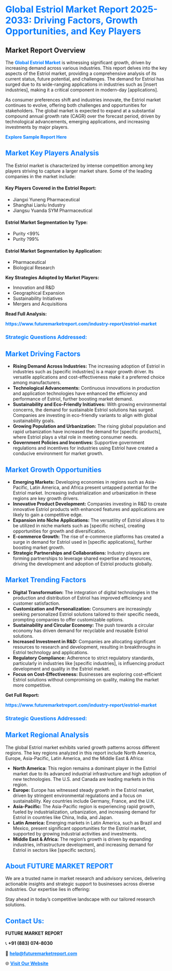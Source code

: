 <h1 style="color: #007BFF;">Global Estriol Market Report 2025-2033: Driving Factors, Growth Opportunities, and Key Players</h1>

<section id="overview">
<h2>Market Report Overview</h2>
<p>The <a href="https://www.futuremarketreport.com/industry-report/estriol-market" style="color: #007BFF; text-decoration: none;"><strong>Global Estriol Market</strong></a> is witnessing significant growth, driven by increasing demand across various industries. This report delves into the key aspects of the Estriol market, providing a comprehensive analysis of its current status, future potential, and challenges. The demand for Estriol has surged due to its wide-ranging applications in industries such as [insert industries], making it a critical component in modern-day [applications].</p>
<p>As consumer preferences shift and industries innovate, the Estriol market continues to evolve, offering both challenges and opportunities for stakeholders. The global market is expected to expand at a substantial compound annual growth rate (CAGR) over the forecast period, driven by technological advancements, emerging applications, and increasing investments by major players.</p>
</section>

<section id="overview">
<p><a href="https://www.futuremarketreport.com/request-sample/reportId=28836" style="color: #007BFF; text-decoration: none;"><strong>Explore Sample Report Here</strong></a></p>
</section>

<section id="key-players">
<h2 style="color: #007BFF;">Market Key Players Analysis</h2>
<p>The Estriol market is characterized by intense competition among key players striving to capture a larger market share. Some of the leading companies in the market include:</p>
<h4>Key Players Covered in the Estriol Report:</h4>
<ul><li>Jiangxi Yuneng Pharmaceutical</li><li>Shanghai Lianlu Industry</li><li>Jiangsu Yuanda SYM Pharmaceutical</li></ul>
<h4>Estriol Market Segmentation by Type:</h4>
<ul><li>Purity &lt;99%</li><li>Purity ?99%</li></ul>

<h4>Estriol Market Segmentation by Application:</h4>
<ul><li>Pharmaceutical</li><li>Biological Research</li></ul>
<p><strong>Key Strategies Adopted by Market Players:</strong></p>
<ul>
<li>Innovation and R&D</li>
<li>Geographical Expansion</li>
<li>Sustainability Initiatives</li>
<li>Mergers and Acquisitions</li>
</ul>
</section>

<section>
<p><strong>Read Full Analysis: </strong></p><a href="https://www.futuremarketreport.com/industry-report/estriol-market" style="color: #007BFF; text-decoration: none;"><strong>https://www.futuremarketreport.com/industry-report/estriol-market</strong></a>
<h3 style="color: #007BFF;">Strategic Questions Addressed:</h3>
</section>

<section id="driving-factors">
<h2 style="color: #007BFF;">Market Driving Factors</h2>
<ul>
<li><strong>Rising Demand Across Industries:</strong> The increasing adoption of Estriol in industries such as [specific industries] is a major growth driver. Its versatile applications and cost-effectiveness make it a preferred choice among manufacturers.</li>
<li><strong>Technological Advancements:</strong> Continuous innovations in production and application technologies have enhanced the efficiency and performance of Estriol, further boosting market demand.</li>
<li><strong>Sustainability and Eco-Friendly Initiatives:</strong> With growing environmental concerns, the demand for sustainable Estriol solutions has surged. Companies are investing in eco-friendly variants to align with global sustainability goals.</li>
<li><strong>Growing Population and Urbanization:</strong> The rising global population and rapid urbanization have increased the demand for [specific products], where Estriol plays a vital role in meeting consumer needs.</li>
<li><strong>Government Policies and Incentives:</strong> Supportive government regulations and incentives for industries using Estriol have created a conducive environment for market growth.</li>
</ul>
</section>

<section id="growth-opportunities">
<h2 style="color: #007BFF;">Market Growth Opportunities</h2>
<ul>
<li><strong>Emerging Markets:</strong> Developing economies in regions such as Asia-Pacific, Latin America, and Africa present untapped potential for the Estriol market. Increasing industrialization and urbanization in these regions are key growth drivers.</li>
<li><strong>Innovative Product Development:</strong> Companies investing in R&D to create innovative Estriol products with enhanced features and applications are likely to gain a competitive edge.</li>
<li><strong>Expansion into Niche Applications:</strong> The versatility of Estriol allows it to be utilized in niche markets such as [specific niches], creating opportunities for growth and diversification.</li>
<li><strong>E-commerce Growth:</strong> The rise of e-commerce platforms has created a surge in demand for Estriol used in [specific applications], further boosting market growth.</li>
<li><strong>Strategic Partnerships and Collaborations:</strong> Industry players are forming partnerships to leverage shared expertise and resources, driving the development and adoption of Estriol products globally.</li>
</ul>
</section>

<section id="trending-factors">
<h2 style="color: #007BFF;">Market Trending Factors</h2>
<ul>
<li><strong>Digital Transformation:</strong> The integration of digital technologies in the production and distribution of Estriol has improved efficiency and customer satisfaction.</li>
<li><strong>Customization and Personalization:</strong> Consumers are increasingly seeking personalized Estriol solutions tailored to their specific needs, prompting companies to offer customizable options.</li>
<li><strong>Sustainability and Circular Economy:</strong> The push towards a circular economy has driven demand for recyclable and reusable Estriol solutions.</li>
<li><strong>Increased Investment in R&D:</strong> Companies are allocating significant resources to research and development, resulting in breakthroughs in Estriol technology and applications.</li>
<li><strong>Regulatory Compliance:</strong> Adherence to strict regulatory standards, particularly in industries like [specific industries], is influencing product development and quality in the Estriol market.</li>
<li><strong>Focus on Cost-Effectiveness:</strong> Businesses are exploring cost-efficient Estriol solutions without compromising on quality, making the market more competitive.</li>
</ul>
</section>

<section>
<p><strong>Get Full Report: </strong></p><a href="https://www.futuremarketreport.com/industry-report/estriol-market" style="color: #007BFF; text-decoration: none;"><strong>https://www.futuremarketreport.com/industry-report/estriol-market</strong></a>
<h3 style="color: #007BFF;">Strategic Questions Addressed:</h3>
</section>


<section id="regional-analysis">
<h2 style="color: #007BFF;">Market Regional Analysis</h2>
<p>The global Estriol market exhibits varied growth patterns across different regions. The key regions analyzed in this report include North America, Europe, Asia-Pacific, Latin America, and the Middle East & Africa:</p>
<ul>
<li><strong>North America:</strong> This region remains a dominant player in the Estriol market due to its advanced industrial infrastructure and high adoption of new technologies. The U.S. and Canada are leading markets in this region.</li>
<li><strong>Europe:</strong> Europe has witnessed steady growth in the Estriol market, driven by stringent environmental regulations and a focus on sustainability. Key countries include Germany, France, and the U.K.</li>
<li><strong>Asia-Pacific:</strong> The Asia-Pacific region is experiencing rapid growth, fueled by industrialization, urbanization, and increasing demand for Estriol in countries like China, India, and Japan.</li>
<li><strong>Latin America:</strong> Emerging markets in Latin America, such as Brazil and Mexico, present significant opportunities for the Estriol market, supported by growing industrial activities and investments.</li>
<li><strong>Middle East & Africa:</strong> The region’s growth is driven by expanding industries, infrastructure development, and increasing demand for Estriol in sectors like [specific sectors].</li>
</ul>
</section>

<footer>
<h2 style="color: #007BFF;">About FUTURE MARKET REPORT</h2>
<p>We are a trusted name in market research and advisory services, delivering actionable insights and strategic support to businesses across diverse industries. Our expertise lies in offering:</p>

<p>Stay ahead in today’s competitive landscape with our tailored research solutions.</p>

<h2 style="color: #007BFF;">Contact Us:</h2>
<p><strong>FUTURE MARKET REPORT</strong></p>
<p>📞 <strong>+91 (883) 074-8030</strong></p>
<p>📧 <strong><a href="mailto:help@futuremarketreport.com" style="color: #007BFF;">help@futuremarketreport.com</a></strong></p>
<p>🌐 <strong><a href="https://www.futuremarketreport.com/" style="color: #007BFF;">Visit Our Website</a></strong></p>
</footer>